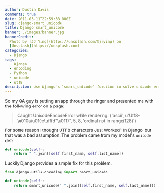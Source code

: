 ```yaml
---
author: Dustin Davis
comments: true
date: 2011-03-11T22:59:33.000Z
slug: django-smart_unicode
title: Django smart_unicode
banner: ./images/banner.jpg
bannerCredit:
  Photo by [JJ Ying](https://unsplash.com/@jjying) on
  [Unsplash](https://unsplash.com)
categories:
  - Django
tags:
  - Django
  - encoding
  - Python
  - unicode
  - utf8
description: Use Django's `smart_unicode` function to solve unicode errors
---
```


So my QA guy is putting an app through the ringer and presented me with the
following error on a page:

> Caught UnicodeEncodeError while rendering: ('ascii',
> u'Utf8-\u010a\u010e\ufffd"\u0117', 5, 8, 'ordinal not in range(128)')

For some reason I thought UTF8 characters Just Worked™ in Django, but that was a
bad assumption. The problem came from my model's `unicode` def:

```python
def unicode(self):
    return " ".join([self.first_name, self.last_name])
```

Luckily Django provides a simple fix for this problem.

```python
from django.utils.encoding import smart_unicode

def unicode(self):
    return smart_unicode(" ".join([self.first_name, self.last_name]))
```
